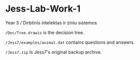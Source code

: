 # Jess-Lab-Work-1
Year 3 / Dirbtinis intelektas ir ziniu sistemos

<p><code>/Doc/Tree.drawio</code> is the decision tree.</p>
<p><code>/Jess7/examples/animal.dat</code> contains questions and answers.</p>
<p><code>/Jess7.zip</code> Is Jess7's original backup archive.</p>
